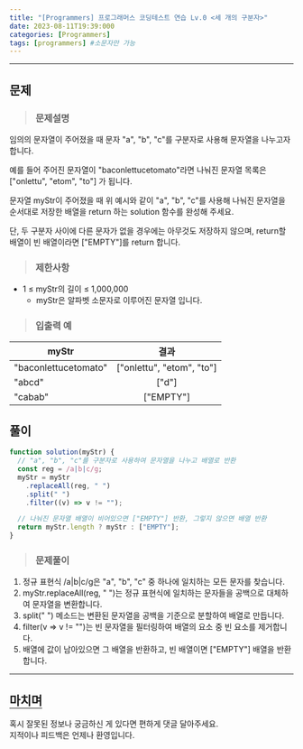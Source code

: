```yaml
---
title: "[Programmers] 프로그래머스 코딩테스트 연습 Lv.0 <세 개의 구분자>"
date: 2023-08-11T19:39:000
categories: [Programmers]
tags: [programmers] #소문자만 가능
---
```


---

## <b>문제</b>

<h3><blockquote>문제설명
</blockquote></h3>

임의의 문자열이 주어졌을 때 문자 "a", "b", "c"를 구분자로 사용해 문자열을 나누고자 합니다.

예를 들어 주어진 문자열이 "baconlettucetomato"라면 나눠진 문자열 목록은 ["onlettu", "etom", "to"] 가 됩니다.

문자열 myStr이 주어졌을 때 위 예시와 같이 "a", "b", "c"를 사용해 나눠진 문자열을 순서대로 저장한 배열을 return 하는 solution 함수를 완성해 주세요.

단, 두 구분자 사이에 다른 문자가 없을 경우에는 아무것도 저장하지 않으며, return할 배열이 빈 배열이라면 ["EMPTY"]를 return 합니다.

<h3><blockquote>제한사항
</blockquote></h3>

- 1 ≤ myStr의 길이 ≤ 1,000,000
  - myStr은 알파벳 소문자로 이루어진 문자열 입니다.

<h3><blockquote>입출력 예
</blockquote></h3>

| myStr                |           결과            |
| -------------------- | :-----------------------: |
| "baconlettucetomato" | ["onlettu", "etom", "to"] |
| "abcd"               |           ["d"]           |
| "cabab"              |         ["EMPTY"]         |

## <b>풀이</b>

```js
function solution(myStr) {
  // "a", "b", "c"를 구분자로 사용하여 문자열을 나누고 배열로 반환
  const reg = /a|b|c/g;
  myStr = myStr
    .replaceAll(reg, " ")
    .split(" ")
    .filter((v) => v != "");

  // 나눠진 문자열 배열이 비어있으면 ["EMPTY"] 반환, 그렇지 않으면 배열 반환
  return myStr.length ? myStr : ["EMPTY"];
}
```

<h3><blockquote>문제풀이</blockquote></h3>

1. 정규 표현식 /a|b|c/g은 "a", "b", "c" 중 하나에 일치하는 모든 문자를 찾습니다.
2. myStr.replaceAll(reg, " ")는 정규 표현식에 일치하는 문자들을 공백으로 대체하여 문자열을 변환합니다.
3. split(" ") 메소드는 변환된 문자열을 공백을 기준으로 분할하여 배열로 만듭니다.
4. filter(v => v != "")는 빈 문자열을 필터링하여 배열의 요소 중 빈 요소를 제거합니다.
5. 배열에 값이 남아있으면 그 배열을 반환하고, 빈 배열이면 ["EMPTY"] 배열을 반환합니다.

---

## <b style="border-bottom:2px solid gray"><b>마치며</b></b>

<P>혹시 잘못된 정보나 궁금하신 게 있다면 편하게 댓글 달아주세요.<br/>
지적이나 피드백은 언제나 환영입니다.</p>
